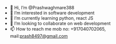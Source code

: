 - 👋 Hi, I’m @Prashwaghmare388
- 👀 I’m interested in software development 
- 🌱 I’m currently learning python, react JS 
- 💞️ I’m looking to collaborate on web development
- 📫 How to reach me
      mob no: +917040702065,
      mail:prash8497@gmail.com


<!---
Prashwaghmare388/Prashwaghmare388 is a ✨ special ✨ repository because its `README.md` (this file) appears on your GitHub profile.
You can click the Preview link to take a look at your changes.
--->
